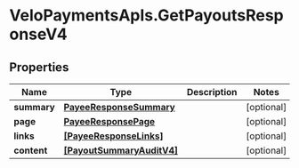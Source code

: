 # VeloPaymentsApIs.GetPayoutsResponseV4

## Properties

Name | Type | Description | Notes
------------ | ------------- | ------------- | -------------
**summary** | [**PayeeResponseSummary**](PayeeResponseSummary.md) |  | [optional] 
**page** | [**PayeeResponsePage**](PayeeResponsePage.md) |  | [optional] 
**links** | [**[PayeeResponseLinks]**](PayeeResponseLinks.md) |  | [optional] 
**content** | [**[PayoutSummaryAuditV4]**](PayoutSummaryAuditV4.md) |  | [optional] 


